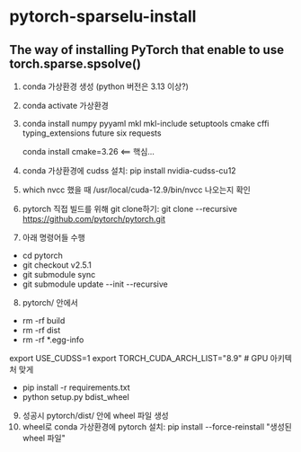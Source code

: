 # pytorch-sparselu-install
## The way of installing PyTorch that enable to use torch.sparse.spsolve()
1. conda 가상환경 생성 (python 버전은 3.13 이상?)
2. conda activate  가상환경
3. conda install numpy pyyaml mkl mkl-include setuptools cmake cffi typing_extensions future six requests 

   conda install cmake=3.26 <== 핵심...
5. conda 가상환경에 cudss 설치: pip install nvidia-cudss-cu12 
6. which nvcc 했을 때 /usr/local/cuda-12.9/bin/nvcc 나오는지 확인
7. pytorch 직접 빌드를 위해 git clone하기: git clone --recursive https://github.com/pytorch/pytorch.git

8. 아래 명령어들 수행
- cd pytorch
- git checkout v2.5.1
- git submodule sync
- git submodule update --init --recursive

8. pytorch/ 안에서
- rm -rf build
- rm -rf dist
- rm -rf *.egg-info

export USE_CUDSS=1
export TORCH_CUDA_ARCH_LIST="8.9"   # GPU 아키텍처 맞게
- pip install -r requirements.txt
- python setup.py bdist_wheel

9. 성공시 pytorch/dist/ 안에 wheel 파일 생성
10. wheel로 conda 가상환경에 pytorch 설치: pip install --force-reinstall "생성된 wheel 파일" 
